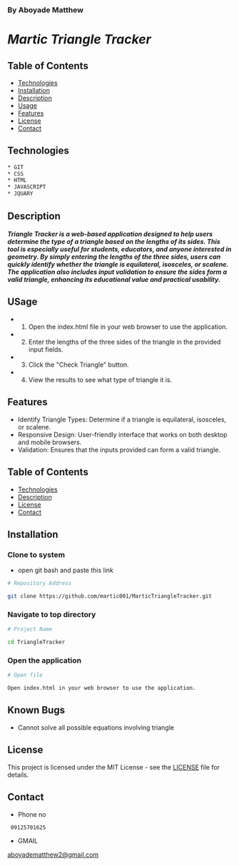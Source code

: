### By Aboyade Matthew

# _Martic Triangle Tracker_


## Table of Contents

- [Technologies](#technologies)
- [Installation](#installation)
- [Description](#description)
- [Usage](#usage)
- [Features](#features)
- [License](#license)
- [Contact](#contact)

## Technologies
```bash
* GIT
* CSS
* HTML
* JAVASCRIPT
* JQUARY
```

## Description

#### _Triangle Tracker is a web-based application designed to help users determine the type of a triangle based on the lengths of its sides. This tool is especially useful for students, educators, and anyone interested in geometry. By simply entering the lengths of the three sides, users can quickly identify whether the triangle is equilateral, isosceles, or scalene. The application also includes input validation to ensure the sides form a valid triangle, enhancing its educational value and practical usability._

## USage

* 1. Open the index.html file in your web browser to use the application.
* 2. Enter the lengths of the three sides of the triangle in the provided input fields.
* 3. Click the "Check Triangle" button.
* 4. View the results to see what type of triangle it is.

## Features

* Identify Triangle Types: Determine if a triangle is equilateral, isosceles, or scalene.
* Responsive Design: User-friendly interface that works on both desktop and mobile browsers.
* Validation: Ensures that the inputs provided can form a valid triangle.

## Table of Contents

- [Technologies](#technologies)
- [Description](#description)
- [License](#license)
- [Contact](#contact)

## Installation

### Clone to system

* open git bash and paste this link
```bash
# Repository Address

git clone https://github.com/martic001/MarticTriangleTracker.git
```
### Navigate to top directory
```bash
# Project Name

cd TriangleTracker

```
### Open the application

```bash
# Open file

Open index.html in your web browser to use the application.
```


## Known Bugs

* Cannot solve all possible equations involving triangle

## License

This project is licensed under the MIT License - see the [LICENSE](LICENSE) file for details.

## Contact

* Phone no 
```bash
 09125701625
```
* GMAIL 

 aboyadematthew2@gmail.com